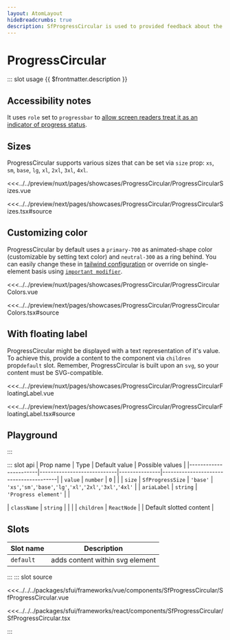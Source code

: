 ```yaml
---
layout: AtomLayout
hideBreadcrumbs: true
description: SfProgressCircular is used to provided feedback about the duration and progression of a process to indicate how long a user will be waiting
---
```

# ProgressCircular

::: slot usage
{{ $frontmatter.description }}

## Accessibility notes

It uses `role` set to `progressbar` to [allow screen readers treat it as an indicator of progress status](https://developer.mozilla.org/en-US/docs/Web/Accessibility/ARIA/Roles/progressbar_role).

## Sizes

ProgressCircular supports various sizes that can be set via `size` prop: `xs`, `sm`, `base`, `lg`, `xl`, `2xl`, `3xl`, `4xl`.

<Showcase showcase-name="ProgressCircular/ProgressCircularSizes" style="min-height:320px">

<!-- vue -->
<<<../../preview/nuxt/pages/showcases/ProgressCircular/ProgressCircularSizes.vue
<!-- end vue -->
<!-- react -->
<<<../../preview/next/pages/showcases/ProgressCircular/ProgressCircularSizes.tsx#source
<!-- end react -->

</Showcase>

## Customizing color

ProgressCircular by default uses a `primary-700` as animated-shape color (customizable by setting text color) and `neutral-300` as a ring behind. You can easily change these in [tailwind configuration](https://tailwindcss.com/docs/configuration#theme) or override on single-element basis using [`important modifier`](https://tailwindcss.com/docs/configuration#important-modifier).

<Showcase showcase-name="ProgressCircular/ProgressCircularColors">

<!-- vue -->
<<<../../preview/nuxt/pages/showcases/ProgressCircular/ProgressCircularColors.vue
<!-- end vue -->
<!-- react -->
<<<../../preview/next/pages/showcases/ProgressCircular/ProgressCircularColors.tsx#source
<!-- end react -->

</Showcase>

## With floating label

ProgressCircular might be displayed with a text representation of it's value. To achieve this, provide a content to the component via <!-- react -->`children` prop<!-- end react --><!-- vue -->`default` slot<!-- end vue -->. Remember, ProgressCircular is built upon an `svg`, so your content must be SVG-compatible.

<Showcase showcase-name="ProgressCircular/ProgressCircularFloatingLabel">

<!-- vue -->
<<<../../preview/nuxt/pages/showcases/ProgressCircular/ProgressCircularFloatingLabel.vue
<!-- end vue -->
<!-- react -->
<<<../../preview/next/pages/showcases/ProgressCircular/ProgressCircularFloatingLabel.tsx#source
<!-- end react -->

</Showcase>

## Playground

<Generate />
:::

::: slot api
| Prop name             | Type                       | Default value | Possible values                        |
|-----------------------|----------------------------|---------------|----------------------------------------|
|  `value`                |  `number`                    | `0`             |                                        |
|  `size`              |  `SfProgressSize` |   `'base'`        |   `'xs'`,`'sm'`,`'base'`,`'lg'`,`'xl'`,`'2xl'`,`'3xl'`,`'4xl'`  |
|  `ariaLabel`         |  `string`                    |   `'Progress element'`  |                                        |
<!-- react -->
|  `className`            |  `string`                    |               |                                        |
| `children`   | `ReactNode`          |               | Default slotted content            |
<!-- end react -->

<!-- vue -->
## Slots

| Slot name | Description                     |
| --------- | ------------------------------- |
| `default`   | adds content within svg element |
<!-- end vue -->
:::
::: slot source
<SourceCode>
<!-- vue -->
<<<../../../packages/sfui/frameworks/vue/components/SfProgressCircular/SfProgressCircular.vue
<!-- end vue -->
<!-- react -->
<<<../../../packages/sfui/frameworks/react/components/SfProgressCircular/SfProgressCircular.tsx
<!-- end react -->
</SourceCode>
:::

